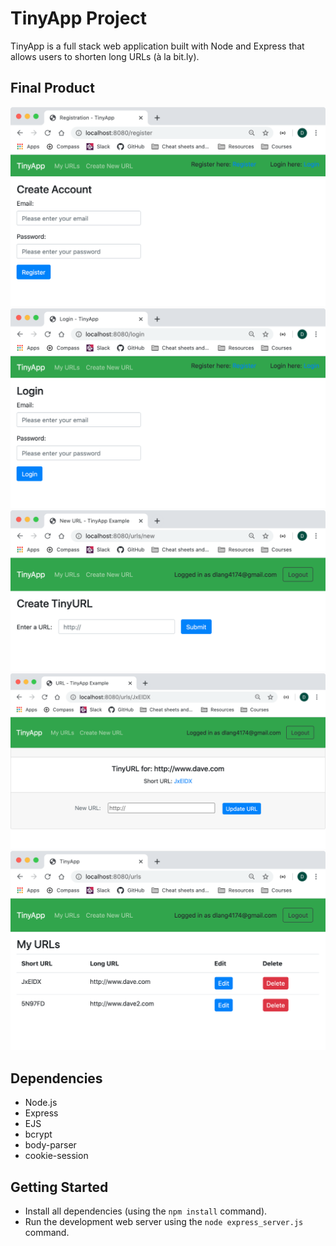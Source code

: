 # TinyApp Project

TinyApp is a full stack web application built with Node and Express that allows users to shorten long URLs (à la bit.ly).

## Final Product

!["Registration Page"](https://github.com/Dave4174/tinyapp/blob/master/docs/registration.png?raw=true)
!["Login Page"](https://github.com/Dave4174/tinyapp/blob/master/docs/login.png?raw=true)
!["Create URL Page"](https://github.com/Dave4174/tinyapp/blob/master/docs/create_url.png?raw=true)
!["Update URL Page"](https://github.com/Dave4174/tinyapp/blob/master/docs/update.png?raw=true)
!["User URL Summary Page"](https://github.com/Dave4174/tinyapp/blob/master/docs/urls_page.png?raw=true)

## Dependencies

- Node.js
- Express
- EJS
- bcrypt
- body-parser
- cookie-session

## Getting Started

- Install all dependencies (using the `npm install` command).
- Run the development web server using the `node express_server.js` command.